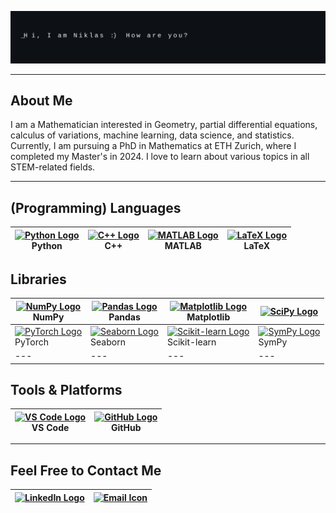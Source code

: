 ![Banner](./assets/banner.svg)

---

## About Me
I am a Mathematician interested in Geometry, partial differential equations, calculus of variations, machine learning, data science, and statistics. Currently, I am pursuing a PhD in Mathematics at ETH Zurich, where I completed my Master's in 2024. I love to learn about various topics in all STEM-related fields.

---

## (Programming) Languages

| [<img src="./assets/icons/python.png" width="50px" alt="Python Logo"/>](https://www.python.org/)<br>Python | [<img src="./assets/icons/cplusplus.png" width="50px" alt="C++ Logo"/>](https://isocpp.org/)<br>C++ | [<img src="./assets/icons/matlab.png" width="50px" alt="MATLAB Logo"/>](https://www.mathworks.com/products/matlab.html)<br>MATLAB | [<img src="./assets/icons/latex.png" width="50px" alt="LaTeX Logo"/>](https://www.latex-project.org/)<br>LaTeX |
|---|---|---|---|

## Libraries

| [<img src="./assets/icons/numpy.png" width="50px" alt="NumPy Logo"/>](https://numpy.org/)<br>NumPy | [<img src="./assets/icons/pandas.png" width="50px" alt="Pandas Logo"/>](https://pandas.pydata.org/)<br>Pandas | [<img src="./assets/icons/matplotlib.png" width="50px" alt="Matplotlib Logo"/>](https://matplotlib.org/)<br>Matplotlib | [<img src="./assets/icons/scipy.png" width="50px" alt="SciPy Logo"/>](https://www.scipy.org/) |
|---|---|---|---|
| [<img src="./assets/icons/pytorch.png" width="50px" alt="PyTorch Logo"/>](https://pytorch.org/)<br>PyTorch | [<img src="./assets/icons/seaborn.png" width="50px" alt="Seaborn Logo"/>](https://seaborn.pydata.org/)<br>Seaborn | [<img src="./assets/icons/scikitlearn.png" width="50px" alt="Scikit-learn Logo"/>](https://scikit-learn.org/)<br>Scikit-learn | [<img src="./assets/icons/sympy.png" width="50px" alt="SymPy Logo"/>](https://www.sympy.org/en/index.html)<br>SymPy |
|---|---|---|---|

## Tools & Platforms

| [<img src="./assets/icons/vscode.png" width="50px" alt="VS Code Logo"/>](https://code.visualstudio.com/)<br>VS Code | [<img src="./assets/icons/github.png" width="50px" alt="GitHub Logo"/>](https://github.com/)<br>GitHub |
|---|---|

---

## Feel Free to Contact Me

| [<img src="./assets/icons/linkedin.png" width="50px" alt="LinkedIn Logo"/>](https://www.linkedin.com/in/niklas-canova-7b83962ba/) | [<img src="./assets/icons/email.png" width="50px" alt="Email Icon"/>](mailto:niklasc@icloud.com) |
|---|---|
